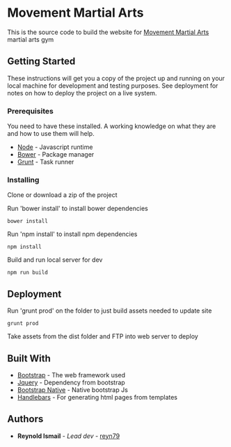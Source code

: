 # Movement Martial Arts

This is the source code to build the website for [Movement Martial Arts](http://www.movementmartialarts.com.au) martial arts gym

## Getting Started

These instructions will get you a copy of the project up and running on your local machine for development and testing purposes. See deployment for notes on how to deploy the project on a live system.

### Prerequisites

You need to have these installed. A working knowledge on what they are and how to use them will help.

* [Node](https://nodejs.org/en/) - Javascript runtime
* [Bower](https://bower.io/) - Package manager
* [Grunt](https://gruntjs.com/) - Task runner

### Installing

Clone or download a zip of the project

Run 'bower install' to install bower dependencies

```
bower install
```

Run 'npm install' to install npm dependencies

```
npm install
```

Build and run local server for dev

```
npm run build
```

## Deployment


Run 'grunt prod' on the folder to just build assets needed to update site

```
grunt prod
```

Take assets from the dist folder and FTP into web server to deploy

## Built With

* [Bootstrap](http://getbootstrap.com) - The web framework used
* [Jquery](https://jquery.com/) - Dependency from bootstrap
* [Bootstrap Native](http://thednp.github.io/bootstrap.native) - Native bootstrap Js
* [Handlebars](http://handlebarsjs.com/) - For generating html pages from templates

## Authors

* **Reynold Ismail** - *Lead dev* - [reyn79](https://github.com/reyn79)
